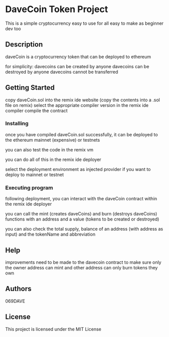 # DaveCoin Token Project
This is a simple cryptocurrency
easy to use for all
easy to make as beginner dev too

## Description
daveCoin is a cryptocurrency token that can be deployed to ethereum

for simplicity:
davecoins can be created by anyone
davecoins can be destroyed by anyone
davecoins cannot be transferred

## Getting Started

copy daveCoin.sol into the remix ide website (copy the contents into a .sol file on remix)
select the appropriate compiler version in the  remix ide compiler
compile the contract

### Installing
once you have compiled daveCoin.sol successfully, it can be deployed to the ethereum mainnet (expensive) or testnets

you can also test the code in the remix vm

you can do all of this in the remix ide deployer

select the deployment environment as injected provider if you want to deploy to mainnet or testnet

### Executing program

following deployment, you can interact with the daveCoin contract within the remix ide deployer

you can call the mint (creates daveCoins) and burn (destroys daveCoins) functions  with an address and a value (tokens to be created or destroyed)

you can also check the total supply, balance of an address (with address as input) and the tokenName and abbreviation


## Help

improvements need to be made to the davecoin contract to make sure only the owner address can mint
and  other address can only burn tokens they own

## Authors

069DAVE


## License

This project is licensed under the MIT License
